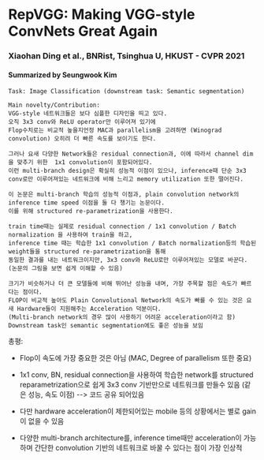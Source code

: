 # RepVGG: Making VGG-style ConvNets Great Again
### Xiaohan Ding et al., BNRist, Tsinghua U, HKUST - CVPR 2021
#### Summarized by Seungwook Kim

```
Task: Image Classification (downstream task: Semantic segmentation)

Main novelty/Contribution: 
VGG-style 네트워크들은 보다 심플한 디자인을 띄고 있다. 
오직 3x3 conv와 ReLU operator만 이루어져 있기에 
Flop수치로는 비교적 높을지언정 MAC과 parallelism을 고려하면 (Winograd convolution) 오히려 더 빠른 속도를 보이기도 한다.
 
그러나 요새 다양한 Network들은 residual connection과, 이에 따라서 channel dim 을 맞추기 위한  1x1 convolution이 포함되어있다.
이런 multi-branch design은 확실히 성능적 이점이 있으나, inference때 단순 3x3 conv로만 이루어져있는 네트워크에 비해 느리고 memory utilization 또한 떨어진다. 
 
이 논문은 multi-branch 학습의 성능적 이점과, plain convolution network의 inference time speed 이점을 둘 다 챙기는 논문이다.
이를 위해 structured re-parametrization을 사용한다.
 
train time때는 실제로 residual connection / 1x1 convolution / Batch normalization 을 사용하여 train을 하고,
inference time 때는 학습한 1x1 convolution / Batch normalization등의 학습된 weight들을 structured re-parametrization을 통해
동일한 결과를 내는 네트워크이지만, 3x3 conv와 ReLU로만 이루어져있는 모델로 바꾼다.
(논문의 그림을 보면 쉽게 이해할 수 있음)
 
크기가 비슷하거나 더 큰 모델들에 비해 뛰어난 성능을 내며, 가장 주목할 점은 속도가 빠르다는 점이다.
FLOP이 비교적 높아도 Plain Convolutional Network의 속도가 빠를 수 있는 것은 요새 Hardware들이 지원해주는 Acceleration 덕분이다.
(Multi-branch network의 경우 많이 사용하기 어려운 acceleration이라고 함)
Downstream task인 semantic segmentation에도 좋은 성능을 보임

```

총평:


	
* Flop이 속도에 가장 중요한 것은 아님 (MAC, Degree of parallelism 또한 중요)



	
* 1x1 conv, BN, residual connection을 사용하여 학습한 network를
	structured reparametrization으로 쉽게 3x3 conv 기반만으로 네트워크를 만들수 있음 
	(같은 성능,  속도 이점) --> 코드 공유 되어있음
	
* 다만 hardware acceleration이 제한되어있는 mobile 등의 상황에서는 별로 gain이 없을 수 있음
	
* 다양한 multi-branch architecture를, inference time때만 acceleration이 가능하며 간단한 convolution 기반의 네트워크로 바꿀 수 있다는 점이 가장 인상적
